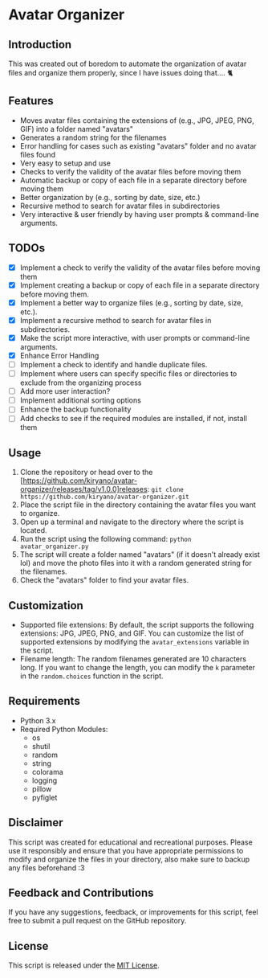 # Avatar Organizer

## Introduction
This was created out of boredom to automate the organization of avatar files and organize them properly, since I have issues doing that.... 🐈

## Features
- Moves avatar files containing the extensions of (e.g., JPG, JPEG, PNG, GIF) into a folder named "avatars"
- Generates a random string for the filenames
- Error handling for cases such as existing "avatars" folder and no avatar files found
- Very easy to setup and use
- Checks to verify the validity of the avatar files before moving them
- Automatic backup or copy of each file in a separate directory before moving them
- Better organization by (e.g., sorting by date, size, etc.)
- Recursive method to search for avatar files in subdirectories
- Very interactive & user friendly by having user prompts & command-line arguments.

## TODOs
- [x] Implement a check to verify the validity of the avatar files before moving them
- [x] Implement creating a backup or copy of each file in a separate directory before moving them.
- [x] Implement a better way to organize files (e.g., sorting by date, size, etc.).
- [x] Implement a recursive method to search for avatar files in subdirectories.
- [x] Make the script more interactive, with user prompts or command-line arguments.
- [x] Enhance Error Handling
- [ ] Implement a check to identify and handle duplicate files.
- [ ] Implement where users can specify specific files or directories to exclude from the organizing process
- [ ] Add more user interaction?
- [ ] Implement additional sorting options
- [ ] Enhance the backup functionality
- [ ] Add checks to see if the required modules are installed, if not, install them

## Usage
1. Clone the repository or head over to the [https://github.com/kiryano/avatar-organizer/releases/tag/v1.0.0]releases: `git clone https://github.com/kiryano/avatar-organizer.git`
2. Place the script file in the directory containing the avatar files you want to organize.
3. Open up a terminal and navigate to the directory where the script is located.
4. Run the script using the following command: `python avatar_organizer.py`
5. The script will create a folder named "avatars" (if it doesn't already exist lol) and move the photo files into it with a random generated string for the filenames.
6. Check the "avatars" folder to find your avatar files.

## Customization
- Supported file extensions: By default, the script supports the following extensions: JPG, JPEG, PNG, and GIF. You can customize the list of supported extensions by modifying the `avatar_extensions` variable in the script.
- Filename length: The random filenames generated are 10 characters long. If you want to change the length, you can modify the `k` parameter in the `random.choices` function in the script.


## Requirements
- Python 3.x
- Required Python Modules:
  - os
  - shutil
  - random
  - string
  - colorama
  - logging
  - pillow
  - pyfiglet

## Disclaimer
This script was created for educational and recreational purposes. Please use it responsibly and ensure that you have appropriate permissions to modify and organize the files in your directory, also make sure to backup any files beforehand :3

## Feedback and Contributions
If you have any suggestions, feedback, or improvements for this script, feel free to submit a pull request on the GitHub repository.

## License
This script is released under the [MIT License](LICENSE).
